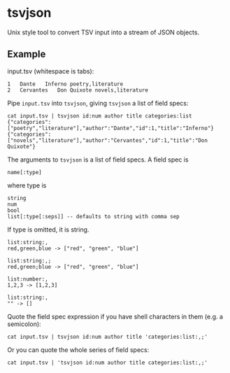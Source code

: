 # tsvjson

Unix style tool to convert TSV input into a stream of JSON objects.

## Example

input.tsv (whitespace is tabs):

    1	Dante	Inferno	poetry,literature
    2	Cervantes	Don Quixote	novels,literature

Pipe `input.tsv` into `tsvjson`, giving `tsvjson` a list of field specs: 

    cat input.tsv | tsvjson id:num author title categories:list
    {"categories":["poetry","literature"],"author":"Dante","id":1,"title":"Inferno"}
    {"categories":["novels","literature"],"author":"Cervantes","id":1,"title":"Don Quixote"}

The arguments to `tsvjson` is a list of field specs. A field spec is

    name[:type]

where type is 

    string
    num
    bool
    list[:type[:seps]] -- defaults to string with comma sep

If type is omitted, it is string.

    list:string:, 
    red,green,blue -> ["red", "green", "blue"]

    list:string:,;
    red,green;blue -> ["red", "green", "blue"]

    list:number:, 
    1,2,3 -> [1,2,3]

    list:string:, 
    "" -> []

Quote the field spec expression if you have shell characters in them (e.g.
a semicolon):

    cat input.tsv | tsvjson id:num author title 'categories:list:,;'

Or you can quote the whole series of field specs:

    cat input.tsv | 'tsvjson id:num author title categories:list:,;'

